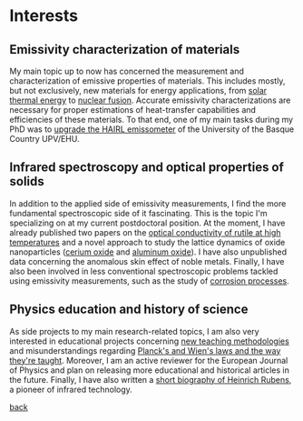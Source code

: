 
# Interests

## Emissivity characterization of materials

My main topic up to now has concerned the measurement and characterization of emissive properties of materials. This includes mostly, but not exclusively, new materials for energy applications, from [solar thermal energy](https://doi.org/10.1016/j.solmat.2019.109961) to [nuclear fusion](https://doi.org/10.1016/j.jnucmat.2018.10.051). Accurate emissivity characterizations are necessary for proper estimations of heat-transfer capabilities and efficiencies of these materials. To that end, one of my main tasks during my PhD was to [upgrade the HAIRL emissometer](https://doi.org/10.1088/1681-7575/ab84ff) of the University of the Basque Country UPV/EHU.

## Infrared spectroscopy and optical properties of solids

In addition to the applied side of emissivity measurements, I find the more fundamental spectroscopic side of it fascinating. This is the topic I'm specializing on at my current postdoctoral position. At the moment, I have already published two papers on the [optical conductivity of rutile at high temperatures](https://doi.org/10.1063/5.0056081) and a novel approach to study the lattice dynamics of oxide nanoparticles ([cerium oxide](https://doi.org/10.1039/D1CP01259B) and [aluminum oxide](https://doi.org/10.1016/j.saa.2023.122795)). I have also unpublished data concerning the anomalous skin effect of noble metals. Finally, I have also been involved in less conventional spectroscopic problems tackled using emissivity measurements, such as the study of [corrosion processes](https://doi.org/10.1016/j.corsci.2020.108723).

## Physics education and history of science

As side projects to my main research-related topics, I am also very interested in educational projects concerning [new teaching methodologies](https://doi.org/10.1088/1742-6596/1287/1/012027) and misunderstandings regarding [Planck's and Wien's laws and the way they're taught](https://doi.org/10.1119/10.0006130). Moreover, I am an active reviewer for the European Journal of Physics and plan on releasing more educational and historical articles in the future. Finally, I have also written a [short biography of Heinrich Rubens](https://doi.org/10.1140/epjh/s13129-022-00044-x), a pioneer of infrared technology.

[back](./README.md)
